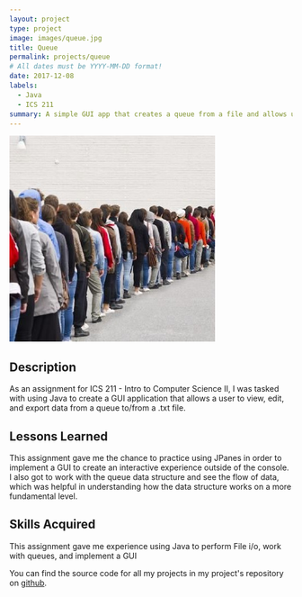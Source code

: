 ```yaml
---
layout: project
type: project
image: images/queue.jpg
title: Queue
permalink: projects/queue
# All dates must be YYYY-MM-DD format!
date: 2017-12-08
labels:
  - Java
  - ICS 211
summary: A simple GUI app that creates a queue from a file and allows users to interact with it.
---
```


<img class="ui medium right floated rounded image" src="../images/queue.jpg">

## Description

As an assignment for ICS 211 - Intro to Computer Science II, I was tasked with using Java to create a GUI application that allows a user to view, edit, and export data from a queue to/from a .txt file. 

## Lessons Learned

This assignment gave me the chance to practice using JPanes in order to implement a GUI to create an interactive experience outside of the console. I also got to work with the queue data structure and see the flow of data, which was helpful in understanding how the data structure works on a more fundamental level.

## Skills Acquired

This assignment gave me experience using Java to perform File i/o, work with queues, and implement a GUI

You can find the source code for all my projects in my project's repository on [github](https://github.com/conradwolfe/icsprojects/blob/master/ics_211_20/WolfeConrad20.java).
